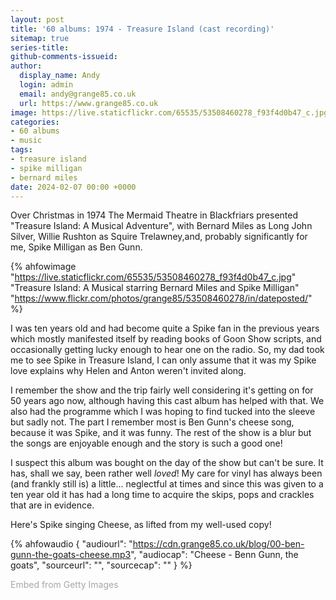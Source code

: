 ```yaml
---
layout: post
title: '60 albums: 1974 - Treasure Island (cast recording)'
sitemap: true
series-title:
github-comments-issueid:
author:
  display_name: Andy
  login: admin
  email: andy@grange85.co.uk
  url: https://www.grange85.co.uk
image: https://live.staticflickr.com/65535/53508460278_f93f4d0b47_c.jpg
categories:
- 60 albums
- music
tags:
- treasure island
- spike milligan
- bernard miles
date: 2024-02-07 00:00 +0000
---
```

Over Christmas in 1974 The Mermaid Theatre in Blackfriars presented "Treasure Island: A Musical Adventure", with Bernard Miles as Long John Silver, Willie Rushton as Squire Trelawney,and, probably significantly for me, Spike Milligan as Ben Gunn.

{% ahfowimage "https://live.staticflickr.com/65535/53508460278_f93f4d0b47_c.jpg" "Treasure Island: A Musical starring Bernard Miles and Spike Milligan" "https://www.flickr.com/photos/grange85/53508460278/in/dateposted/" %}

I was ten years old and had become quite a Spike fan in the previous years which mostly manifested itself by reading books of Goon Show scripts, and occasionally getting lucky enough to hear one on the radio. So, my dad took me to see Spike in Treasure Island, I can only assume that it was my Spike love explains why Helen and Anton weren't invited along.

I remember the show and the trip fairly well considering it's getting on for 50 years ago now, although having this cast album has helped with that. We also had the programme which I was hoping to find tucked into the sleeve but sadly not. The part I remember most is Ben Gunn's cheese song, because it was Spike, and it was funny. The rest of the show is a blur but the songs are enjoyable enough and the story is such a good one!

I suspect this album was bought on the day of the show but can't be sure. It has, shall we say, been rather well _loved_! My care for vinyl has always been (and frankly still is) a little... neglectful at times and since this was given to a ten year old it has had a long time to acquire the skips, pops and crackles that are in evidence.

Here's Spike singing Cheese, as lifted from my well-used copy!

{% ahfowaudio {
"audiourl": "https://cdn.grange85.co.uk/blog/00-ben-gunn-the-goats-cheese.mp3",
"audiocap": "Cheese - Benn Gunn, the goats",
"sourceurl": "",
"sourcecap": ""
} %}

<a id='PUhYk7yvTd149ArrJ31CZg' class='gie-single' href='http://www.gettyimages.com/detail/1328574241' target='_blank' style='color:#a7a7a7;text-decoration:none;font-weight:normal !important;border:none;display:inline-block;'>Embed from Getty Images</a><script>window.gie=window.gie||function(c){(gie.q=gie.q||[]).push(c)};gie(function(){gie.widgets.load({id:'PUhYk7yvTd149ArrJ31CZg',sig:'l0kgj8vsHy_oVmCYeWNhTz1z7qEmtQ-6FYIZx7gv4Aw=',w:'594px',h:'562px',items:'1328574241',caption: true ,tld:'com',is360: false })});</script><script src='//embed-cdn.gettyimages.com/widgets.js' charset='utf-8' async></script>
